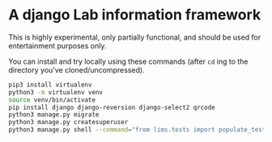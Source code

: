 
# A django Lab information framework

This is highly experimental, only partially functional, and should be used for entertainment purposes only.

You can install and try locally using these commands (after `cd` ing to the directory you've cloned/uncompressed).

```bash
pip3 install virtualenv
python3 -m virtualenv venv
source venv/bin/activate
pip install django django-reversion django-select2 qrcode
python3 manage.py migrate
python3 manage.py createsuperuser
python3 manage.py shell --command="from lims.tests import populate_test_data; populate_test_data()"
```
